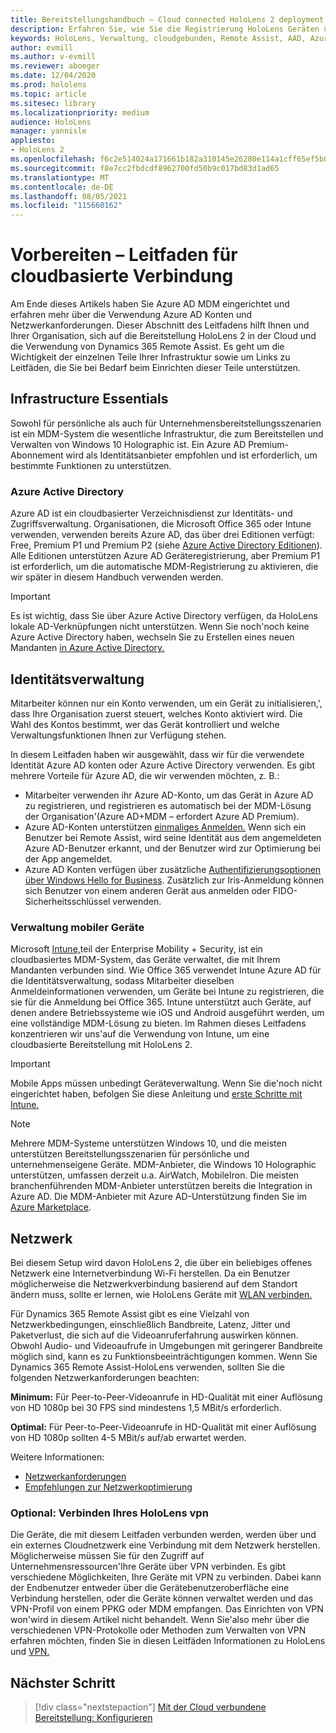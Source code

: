 ```yaml
---
title: Bereitstellungshandbuch – Cloud connected HoloLens 2 deployment at scale with Remote Assist – Prepare
description: Erfahren Sie, wie Sie die Registrierung HoloLens Geräten über ein mit der Cloud verbundenes Netzwerk mithilfe von Azure Active Directory und der Identitätsverwaltung vorbereiten.
keywords: HoloLens, Verwaltung, cloudgebunden, Remote Assist, AAD, Azure AD, MDM, Mobile Geräteverwaltung
author: evmill
ms.author: v-evmill
ms.reviewer: aboeger
ms.date: 12/04/2020
ms.prod: hololens
ms.topic: article
ms.sitesec: library
ms.localizationpriority: medium
audience: HoloLens
manager: yannisle
appliesto:
- HoloLens 2
ms.openlocfilehash: f6c2e514024a171661b182a310145e26280e114a1cff65ef5b03b16feae8371a
ms.sourcegitcommit: f8e7cc2fbdcdf8962700fd50b9c017bd83d1ad65
ms.translationtype: MT
ms.contentlocale: de-DE
ms.lasthandoff: 08/05/2021
ms.locfileid: "115660162"
---
```

# <a name="prepare---cloud-connected-guide"></a>Vorbereiten – Leitfaden für cloudbasierte Verbindung

Am Ende dieses Artikels haben Sie Azure AD MDM eingerichtet und erfahren mehr über die Verwendung Azure AD Konten und Netzwerkanforderungen. Dieser Abschnitt des Leitfadens hilft Ihnen und Ihrer Organisation, sich auf die Bereitstellung HoloLens 2 in der Cloud und die Verwendung von Dynamics 365 Remote Assist. Es geht um die Wichtigkeit der einzelnen Teile Ihrer Infrastruktur sowie um Links zu Leitfäden, die Sie bei Bedarf beim Einrichten dieser Teile unterstützen.

## <a name="infrastructure-essentials"></a>Infrastructure Essentials

Sowohl für persönliche als auch für Unternehmensbereitstellungsszenarien ist ein MDM-System die wesentliche Infrastruktur, die zum Bereitstellen und Verwalten von Windows 10 Holographic ist. Ein Azure AD Premium-Abonnement wird als Identitätsanbieter empfohlen und ist erforderlich, um bestimmte Funktionen zu unterstützen.

### <a name="azure-active-directory"></a>Azure Active Directory

Azure AD ist ein cloudbasierter Verzeichnisdienst zur Identitäts- und Zugriffsverwaltung. Organisationen, die Microsoft Office 365 oder Intune verwenden, verwenden bereits Azure AD, das über drei Editionen verfügt: Free, Premium P1 und Premium P2 (siehe [Azure Active Directory Editionen](https://azure.microsoft.com/documentation/articles/active-directory-editions)). Alle Editionen unterstützen Azure AD Geräteregistrierung, aber Premium P1 ist erforderlich, um die automatische MDM-Registrierung zu aktivieren, die wir später in diesem Handbuch verwenden werden.

> [!IMPORTANT]
> Es ist wichtig, dass Sie über Azure Active Directory verfügen, da HoloLens lokale AD-Verknüpfungen nicht unterstützen. Wenn Sie noch&#39;noch keine Azure Active Directory haben, wechseln Sie zu Erstellen eines neuen Mandanten [in Azure Active Directory.](/azure/active-directory/fundamentals/active-directory-access-create-new-tenant)

## <a name="identity-management"></a>Identitätsverwaltung

Mitarbeiter können nur ein Konto verwenden, um ein Gerät zu initialisieren,&#39;, dass Ihre Organisation zuerst steuert, welches Konto aktiviert wird. Die Wahl des Kontos bestimmt, wer das Gerät kontrolliert und welche Verwaltungsfunktionen Ihnen zur Verfügung stehen.

In diesem Leitfaden haben wir [](/hololens/hololens-identity) ausgewählt, dass wir für die verwendete Identität Azure AD konten oder Azure Active Directory verwenden. Es gibt mehrere Vorteile für Azure AD, die wir verwenden möchten, z. B.:

- Mitarbeiter verwenden ihr Azure AD-Konto, um das Gerät in Azure AD zu registrieren, und registrieren es automatisch bei der MDM-Lösung der Organisation&#39;(Azure AD+MDM – erfordert Azure AD Premium).
- Azure AD-Konten unterstützen [einmaliges Anmelden.](/azure/active-directory/manage-apps/what-is-single-sign-on) Wenn sich ein Benutzer bei Remote Assist, wird seine Identität aus dem angemeldeten Azure AD-Benutzer erkannt, und der Benutzer wird zur Optimierung bei der App angemeldet.
- Azure AD Konten verfügen über zusätzliche [Authentifizierungsoptionen](/hololens/hololens-identity) [über Windows Hello for Business](/windows/security/identity-protection/hello-for-business/hello-identity-verification). Zusätzlich zur Iris-Anmeldung können sich Benutzer von einem anderen Gerät aus anmelden oder FIDO-Sicherheitsschlüssel verwenden.

### <a name="mobile-device-management"></a>Verwaltung mobiler Geräte

Microsoft [Intune,](/mem/intune/fundamentals/what-is-intune)teil der Enterprise Mobility + Security, ist ein cloudbasiertes MDM-System, das Geräte verwaltet, die mit Ihrem Mandanten verbunden sind. Wie Office 365 verwendet Intune Azure AD für die Identitätsverwaltung, sodass Mitarbeiter dieselben Anmeldeinformationen verwenden, um Geräte bei Intune zu registrieren, die sie für die Anmeldung bei Office 365. Intune unterstützt auch Geräte, auf denen andere Betriebssysteme wie iOS und Android ausgeführt werden, um eine vollständige MDM-Lösung zu bieten. Im Rahmen dieses Leitfadens konzentrieren wir uns&#39;auf die Verwendung von Intune, um eine cloudbasierte Bereitstellung mit HoloLens 2.

> [!IMPORTANT]
> Mobile Apps müssen unbedingt Geräteverwaltung. Wenn Sie die&#39;noch nicht eingerichtet haben, befolgen Sie diese Anleitung und [erste Schritte mit Intune.](/mem/intune/fundamentals/free-trial-sign-up)

> [!NOTE]
> Mehrere MDM-Systeme unterstützen Windows 10, und die meisten unterstützen Bereitstellungsszenarien für persönliche und unternehmenseigene Geräte. MDM-Anbieter, die Windows 10 Holographic unterstützen, umfassen derzeit u.a. AirWatch, MobileIron. Die meisten branchenführenden MDM-Anbieter unterstützen bereits die Integration in Azure AD. Die MDM-Anbieter mit Azure AD-Unterstützung finden Sie im [Azure Marketplace](https://azure.microsoft.com/marketplace/).

## <a name="network"></a>Netzwerk

Bei diesem Setup wird davon HoloLens 2, die über ein beliebiges offenes Netzwerk eine Internetverbindung Wi-Fi herstellen. Da ein Benutzer möglicherweise die Netzwerkverbindung basierend auf dem Standort ändern muss, sollte er lernen, wie HoloLens Geräte mit [WLAN verbinden.](/hololens/hololens-network)

Für Dynamics 365 Remote Assist gibt es eine Vielzahl von Netzwerkbedingungen, einschließlich Bandbreite, Latenz, Jitter und Paketverlust, die sich auf die Videoanruferfahrung auswirken können. Obwohl Audio- und Videoaufrufe in Umgebungen mit geringerer Bandbreite möglich sind, kann es zu Funktionsbeeinträchtigungen kommen. Wenn Sie Dynamics 365 Remote Assist-HoloLens verwenden, sollten Sie die folgenden Netzwerkanforderungen beachten:

**Minimum:** Für Peer-to-Peer-Videoanrufe in HD-Qualität mit einer Auflösung von HD 1080p bei 30 FPS sind mindestens 1,5 MBit/s erforderlich.

**Optimal:** Für Peer-to-Peer-Videoanrufe in HD-Qualität mit einer Auflösung von HD 1080p sollten 4-5 MBit/s auf/ab erwartet werden.

Weitere Informationen:

- [Netzwerkanforderungen](/dynamics365/mixed-reality/remote-assist/requirements#network-requirements)
- [Empfehlungen zur Netzwerkoptimierung](/dynamics365/mixed-reality/remote-assist/requirements#dynamics-365-remote-assist-hololens)

### <a name="optional-connect-your-hololens-to-vpn"></a>Optional: Verbinden Ihres HoloLens vpn

Die Geräte, die mit diesem Leitfaden verbunden werden, werden über und ein externes Cloudnetzwerk eine Verbindung mit dem Netzwerk herstellen. Möglicherweise müssen Sie für den Zugriff auf Unternehmensressourcen&#39;Ihre Geräte über VPN verbinden. Es gibt verschiedene Möglichkeiten, Ihre Geräte mit VPN zu verbinden. Dabei kann der Endbenutzer entweder über die Gerätebenutzeroberfläche eine Verbindung herstellen, oder die Geräte können verwaltet werden und das VPN-Profil von einem PPKG oder MDM empfangen. Das Einrichten von VPN won&#39;wird in diesem Artikel nicht behandelt. Wenn Sie&#39;also mehr über die verschiedenen VPN-Protokolle oder Methoden zum Verwalten von VPN erfahren möchten, finden Sie in diesen Leitfäden Informationen zu HoloLens und [VPN.](/hololens/hololens-network#vpn)

## <a name="next-step"></a>Nächster Schritt

> [!div class="nextstepaction"]
> [Mit der Cloud verbundene Bereitstellung: Konfigurieren](hololens2-cloud-connected-configure.md)
